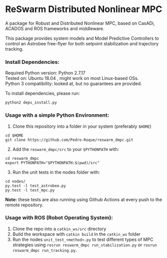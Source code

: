 # ReSwarm Distributed Nonlinear MPC 
A package for Robust and Distributed Nonlinear MPC, based on CasADi, ACADOS and ROS frameworks and middleware. 

This package provides system models and Model Predictive Controllers to control an Astrobee free-flyer for both setpoint 
stabilization and trajectory tracking.

### Install Dependencies:
Required Python version: Python 2.7.17  
Tested on: Ubuntu 18.04 , might work on most Linux-based OSs.  
Python 3 compatibility: looked at, but no guarantees are provided.

To install dependencies, please run:
```
python2 deps_install.py
```

### Usage with a simple Python Environment:
1. Clone this repository into a folder in your system (preferably `$HOME`)
```
cd $HOME
git clone https://github.com/Pedro-Roque/reswarm_dmpc.git
```
2. Add the `reswarm_dmpc/src` to your `$PYTHONPATH` with:
```
cd reswarm_dmpc
export PYTHONPATH="$PYTHONPATH:$(pwd)/src"
```
3. Run the unit tests in the nodes folder with:
```
cd nodes/
py.test -l test_astrobee.py
py.test -l test_mpc.py
```
**Note:** these tests are also running using Github Actions at every push to the remote repository.

### Usage with ROS (Robot Operating System):
1. Clone the repo into a `catkin_ws/src` directory 
2. Build the workspace with `catkin build` in the `catkin_ws` folder
3. Run the nodes `unit_test_<method>.py` to test different types of MPC strategies using `rosrun reswarm_dmpc run_stabilization.py` or `rosrun reswarm_dmpc run_tracking.py`. 
